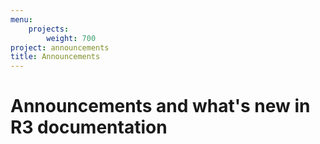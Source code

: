 ```yaml
---
menu:
    projects:
        weight: 700
project: announcements
title: Announcements
---
```


# Announcements and what's new in R3 documentation
